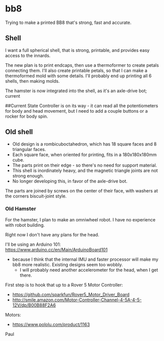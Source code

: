 # bb8
Trying to make a printed BB8 that's strong, fast and accurate.

## Shell
I want a full spherical shell, that is strong, printable, and provides easy access to the innards.  

The new plan is to print endcaps, then use a thermoformer to create petals connecting them.  I'll also create printable petals, so that I can make a thermoformed mold with some details.  I'll probably end up printing all 6 shells, then making molds.

The hamster is now integrated into the shell, as it's an axle-drive bot; current 

##Current State
Controller is on its way - it can read all the potentiometers for body and head movement, but I need to add a couple buttons or a rocker for body spin.

## Old shell
- Old design is a rombicuboctahedron, which has 18 square faces and 8 triangular faces.  
- Each square face, when oriented for printing, fits in a 180x180x180mm cube.
- The parts print on their edge - so there's no need for support material.
- This shell is inordinately heavy, and the magnetic triangle joints are not strong enough.
- No longer developing this, in favor of the axle-drive bot.

The parts are joined by screws on the center of their face, with washers at the corners biscuit-joint style.  

### Old Hamster
For the hamster, I plan to make an omniwheel robot.  I have no experience with robot building.  

Right now I don't have any plans for the head.  


I'll be using an Arduino 101: https://www.arduino.cc/en/Main/ArduinoBoard101
- because I think that the internal IMU and faster processor will make my bb8 more realistic.  Existing designs seem too wobbly.
  - I will probably need another accelerometer for the head, when I get there.

First step is to hook that up to a Rover 5 Motor Controller:
- https://github.com/sparkfun/Rover5_Motor_Driver_Board
- http://smile.amazon.com/Motor-Controller-Channel-4-5A-4-5-12V/dp/B00B88F2A6

Motors:
- https://www.pololu.com/product/1163

Paul

